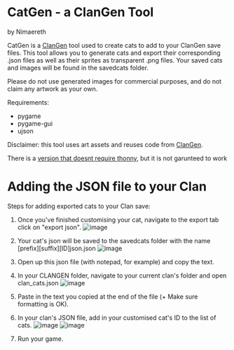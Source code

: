 # CatGen - a ClanGen Tool
by Nimaereth

CatGen is a [ClanGen](https://github.com/Thlumyn/clangen) tool used to create cats to add to your ClanGen save files.
This tool allows you to generate cats and export their corresponding .json files as well as their sprites as transparent .png files.
Your saved cats and images will be found in the savedcats folder. 


Please do not use generated images for commercial purposes, and do not claim any artwork as your own.

Requirements:
- pygame
- pygame-gui
- ujson

Disclaimer: this tool uses art assets and reuses code from [ClanGen](https://github.com/Thlumyn/clangen).


There is a [version that doesnt require thonny](https://nightly.link/nimaereth/catgen/workflows/build/master), but it is not garunteed to work



# Adding the JSON file to your Clan
Steps for adding exported cats to your Clan save:
1. Once you've finished customising your cat, navigate to the export tab click on "export json".
![image](https://user-images.githubusercontent.com/127260133/223848788-9b0ec56b-46a1-479f-8ab7-3704f1d4e24f.png)

2. Your cat's json will be saved to the savedcats folder with the name [prefix][suffix][ID]json.json
![image](https://user-images.githubusercontent.com/127260133/223848969-420a784d-5323-4c71-b91d-325c13e71caa.png)

3. Open up this json file (with notepad, for example) and copy the text.

4. In your CLANGEN folder, navigate to your current clan's folder and open clan_cats.json
![image](https://user-images.githubusercontent.com/127260133/223849160-18ab7166-7296-40bd-a1fb-5bd0733d9b89.png)

5. Paste in the text you copied at the end of the file (+ Make sure formatting is OK).

6. In your clan's JSON file, add in your customised cat's ID to the list of cats.
![image](https://user-images.githubusercontent.com/127260133/223849396-fa2b8d90-32ae-48fd-8a14-c166ebecfad3.png)
![image](https://user-images.githubusercontent.com/127260133/223849432-cb0c749a-de09-477a-bfba-962a7f1738a0.png)

7. Run your game.
